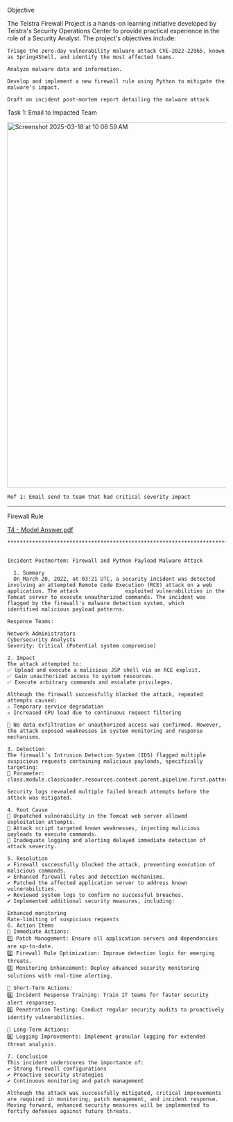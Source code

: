 Objective

The Telstra Firewall Project is a hands-on learning initiative developed by Telstra's Security Operations Center to provide practical experience in the role of a Security Analyst. The project's objectives include:

	Triage the zero-day vulnerability malware attack CVE-2022-22965, known as Spring4Shell, and identify the most affected teams.

	Analyze malware data and information.

	Develop and implement a new firewall rule using Python to mitigate the malware's impact.

	Draft an incident post-mortem report detailing the malware attack


 Task 1: Email to Impacted Team

 <img width="842" alt="Screenshot 2025-03-18 at 10 06 59 AM" src="https://github.com/user-attachments/assets/c8e6e223-4a7e-47da-b3c5-595e2ce84d13" />

 	Ref 1: Email send to team that had critical severity impact


  ************************************************************************************************

  Firewall Rule

[T4 - Model Answer.pdf](https://github.com/user-attachments/files/19324453/T4.-.Model.Answer.pdf)




    ********************************************************************************************

    
    Incident Postmortem: Firewall and Python Payload Malware Attack

      1. Summary
      On March 20, 2022, at 03:21 UTC, a security incident was detected involving an attempted Remote Code Execution (RCE) attack on a web application. The attack               exploited vulnerabilities in the Tomcat server to execute unauthorized commands. The incident was flagged by the firewall's malware detection system, which                identified malicious payload patterns.

    Response Teams:

    Network Administrators
    Cybersecurity Analysts
    Severity: Critical (Potential system compromise)

    2. Impact
    The attack attempted to:
    ✅ Upload and execute a malicious JSP shell via an RCE exploit.
    ✅ Gain unauthorized access to system resources.
    ✅ Execute arbitrary commands and escalate privileges.

    Although the firewall successfully blocked the attack, repeated attempts caused:
    ⚠ Temporary service degradation
    ⚠ Increased CPU load due to continuous request filtering

    🛑 No data exfiltration or unauthorized access was confirmed. However, the attack exposed weaknesses in system monitoring and response mechanisms.

    3. Detection
    The firewall’s Intrusion Detection System (IDS) flagged multiple suspicious requests containing malicious payloads, specifically targeting:
    🔎 Parameter: class.module.classLoader.resources.context.parent.pipeline.first.pattern

    Security logs revealed multiple failed breach attempts before the attack was mitigated.

    4. Root Cause
    📌 Unpatched vulnerability in the Tomcat web server allowed exploitation attempts.
    📌 Attack script targeted known weaknesses, injecting malicious payloads to execute commands.
    📌 Inadequate logging and alerting delayed immediate detection of attack severity.

    5. Resolution
    ✔ Firewall successfully blocked the attack, preventing execution of malicious commands.
    ✔ Enhanced firewall rules and detection mechanisms.
    ✔ Patched the affected application server to address known vulnerabilities.
    ✔ Reviewed system logs to confirm no successful breaches.
    ✔ Implemented additional security measures, including:

    Enhanced monitoring
    Rate-limiting of suspicious requests
    6. Action Items
    🔹 Immediate Actions:
    1️⃣ Patch Management: Ensure all application servers and dependencies are up-to-date.
    2️⃣ Firewall Rule Optimization: Improve detection logic for emerging threats.
    3️⃣ Monitoring Enhancement: Deploy advanced security monitoring solutions with real-time alerting.
    
    🔹 Short-Term Actions:
    4️⃣ Incident Response Training: Train IT teams for faster security alert responses.
    5️⃣ Penetration Testing: Conduct regular security audits to proactively identify vulnerabilities.

    🔹 Long-Term Actions:
    6️⃣ Logging Improvements: Implement granular logging for extended threat analysis.
    
    7. Conclusion
    This incident underscores the importance of:
    ✔ Strong firewall configurations
    ✔ Proactive security strategies
    ✔ Continuous monitoring and patch management
    
    Although the attack was successfully mitigated, critical improvements are required in monitoring, patch management, and incident response. Moving forward, enhanced security measures will be implemented to fortify defenses against future threats.


